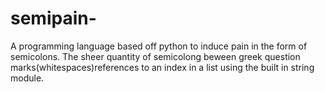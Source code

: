 # semipain-
A programming language based off python to induce pain in the form of semicolons.
The sheer quantity of semicolong beween greek question marks(whitespaces)references to an index in a list using the built in string module.
